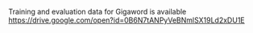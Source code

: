 Training and evaluation data for Gigaword is available https://drive.google.com/open?id=0B6N7tANPyVeBNmlSX19Ld2xDU1E
